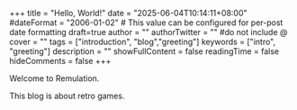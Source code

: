 +++
title = "Hello, World!"
date = "2025-06-04T10:14:11+08:00"
#dateFormat = "2006-01-02" # This value can be configured for per-post date formatting
draft=true
author = ""
authorTwitter = "" #do not include @
cover = ""
tags = ["introduction", "blog","greeting"]
keywords = ["intro", "greeting"]
description = ""
showFullContent = false
readingTime = false
hideComments = false
+++

Welcome to Remulation. 

<!--more-->
This blog is about retro games.